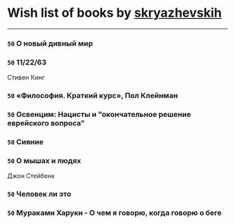 # Wish list of books by [skryazhevskih](http://vk.com/id383165880)
---

### `50` О новый дивный мир

### `50` 11/22/63
Стивен Кинг

### `50` «Философия. Краткий курс», Пол Клейнман

### `50` Освенцим: Нацисты и "окончательное решение еврейского вопроса"

### `50` Сияние

### `50` О мышах и людях
Джон Стейбенк

### `50` Человек ли это

### `50` Мураками Харуки - О чем я говорю, когда говорю о беге

